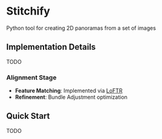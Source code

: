 # Stitchify
Python tool for creating 2D panoramas from a set of images

## Implementation Details

TODO

### Alignment Stage
- **Feature Matching**: Implemented via [LoFTR](https://github.com/zju3dv/LoFTR)
- **Refinement**: Bundle Adjustment optimization

## Quick Start

TODO
